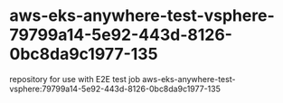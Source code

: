 # aws-eks-anywhere-test-vsphere-79799a14-5e92-443d-8126-0bc8da9c1977-135
repository for use with E2E test job aws-eks-anywhere-test-vsphere:79799a14-5e92-443d-8126-0bc8da9c1977-135
